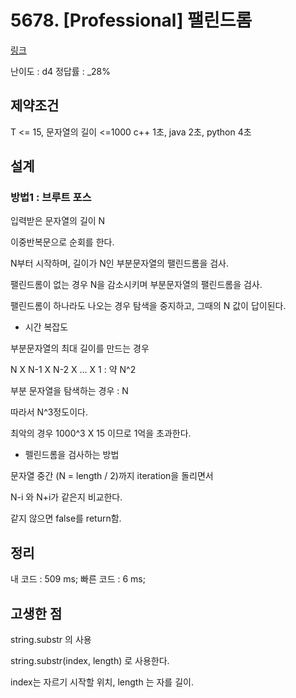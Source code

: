 # 5678. [Professional] 팰린드롬

[링크](https://swexpertacademy.com/main/code/problem/problemDetail.do?contestProbId=AWXRrK7KhO4DFAUo&categoryId=AWXRrK7KhO4DFAUo&categoryType=CODE)

난이도 : d4
정답률 : \_28%

## 제약조건

T <= 15,
문자열의 길이 <=1000
c++ 1초, java 2초, python 4초

## 설계

### 방법1 : 브루트 포스

입력받은 문자열의 길이 N

이중반복문으로 순회를 한다.

N부터 시작하며, 길이가 N인 부분문자열의 팰린드롬을 검사.

팰린드롬이 없는 경우 N을 감소시키며 부분문자열의 팰린드롬을 검사.

팰린드롬이 하나라도 나오는 경우 탐색을 중지하고, 그때의 N 값이 답이된다.

- 시간 복잡도

부분문자열의 최대 길이를 만드는 경우

N X N-1 X N-2 X ... X 1 : 약 N^2

부분 문자열을 탐색하는 경우 : N

따라서 N^3정도이다.

최악의 경우 1000^3 X 15 이므로 1억을 초과한다.

- 펠린드롬을 검사하는 방법

문자열 중간 (N = length / 2)까지 iteration을 돌리면서

N-i 와 N+i가 같은지 비교한다.

같지 않으면 false를 return함.

## 정리

내 코드 : 509 ms;
빠른 코드 : 6 ms;

## 고생한 점

string.substr 의 사용

string.substr(index, length) 로 사용한다.

index는 자르기 시작할 위치, length 는 자를 길이.
